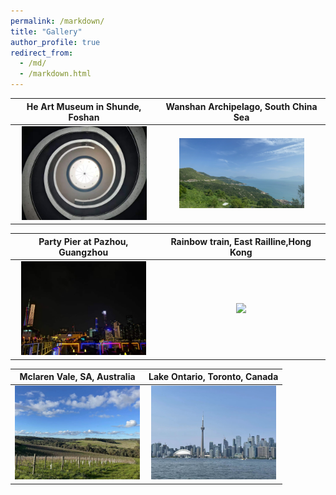 ```yaml
---
permalink: /markdown/
title: "Gallery"
author_profile: true
redirect_from: 
  - /md/
  - /markdown.html
---
```



He Art Museum in Shunde, Foshan          |  Wanshan Archipelago, South China Sea
:-------------------------:|:-------------------------:
<img src="../images/he.jpg" width="200"> | <img src="../images/dongao.jpg" width="200">  

Party Pier at Pazhou, Guangzhou         |  Rainbow train, East Railline,Hong Kong
:-------------------------:|:-------------------------:
<img src="../images/barjpg.jpg" width="200"> | <img src="../images/train.jpg" width="200">

Mclaren Vale, SA, Australia         |  Lake Ontario, Toronto, Canada
:-------------------------:|:-------------------------:
<img src="../images/mclaren.jpg" width="200"> | <img src="../images/toronto.jpg" width="200">



